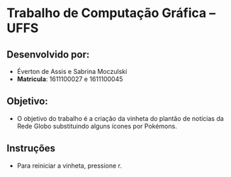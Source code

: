 # Trabalho de Computação Gráfica &ndash; UFFS

## Desenvolvido por:
- Éverton de Assis e Sabrina Moczulski
- **Matricula**: 1611100027 e 1611100045


## Objetivo:
 - O objetivo do trabalho é a criação da vinheta do plantão de notícias da Rede Globo substituindo alguns ícones por Pokémons.


## Instruções
 - Para reiniciar a vinheta, pressione r.
